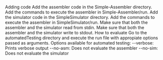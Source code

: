 Adding code
Add the assembler code in the Simple-Assembler directory. Add the commands to execute the assembler in Simple-Assembler/run.
Add the simulator code in the SimpleSimulator directory. Add the commands to execute the assembler in SimpleSimulator/run.
Make sure that both the assembler and the simulator read from stdin.
Make sure that both the assembler and the simulator write to stdout.
How to evaluate
Go to the automatedTesting directory and execute the run file with appropiate options passed as arguments.
Options available for automated testing:
--verbose: Prints verbose output
--no-asm: Does not evaluate the assembler
--no-sim: Does not evaluate the simulator
